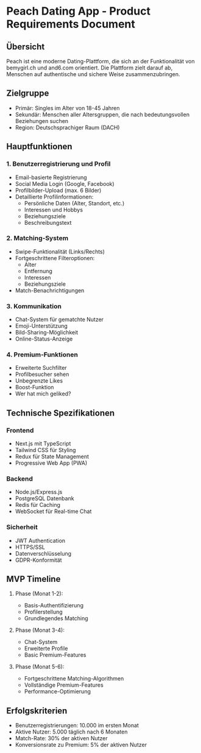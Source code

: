 # Peach Dating App - Product Requirements Document

## Übersicht
Peach ist eine moderne Dating-Plattform, die sich an der Funktionalität von bemygirl.ch und and6.com orientiert. Die Plattform zielt darauf ab, Menschen auf authentische und sichere Weise zusammenzubringen.

## Zielgruppe
- Primär: Singles im Alter von 18-45 Jahren
- Sekundär: Menschen aller Altersgruppen, die nach bedeutungsvollen Beziehungen suchen
- Region: Deutschsprachiger Raum (DACH)

## Hauptfunktionen

### 1. Benutzerregistrierung und Profil
- Email-basierte Registrierung
- Social Media Login (Google, Facebook)
- Profilbilder-Upload (max. 6 Bilder)
- Detaillierte Profilinformationen:
  - Persönliche Daten (Alter, Standort, etc.)
  - Interessen und Hobbys
  - Beziehungsziele
  - Beschreibungstext

### 2. Matching-System
- Swipe-Funktionalität (Links/Rechts)
- Fortgeschrittene Filteroptionen:
  - Alter
  - Entfernung
  - Interessen
  - Beziehungsziele
- Match-Benachrichtigungen

### 3. Kommunikation
- Chat-System für gematchte Nutzer
- Emoji-Unterstützung
- Bild-Sharing-Möglichkeit
- Online-Status-Anzeige

### 4. Premium-Funktionen
- Erweiterte Suchfilter
- Profilbesucher sehen
- Unbegrenzte Likes
- Boost-Funktion
- Wer hat mich geliked?

## Technische Spezifikationen

### Frontend
- Next.js mit TypeScript
- Tailwind CSS für Styling
- Redux für State Management
- Progressive Web App (PWA)

### Backend
- Node.js/Express.js
- PostgreSQL Datenbank
- Redis für Caching
- WebSocket für Real-time Chat

### Sicherheit
- JWT Authentication
- HTTPS/SSL
- Datenverschlüsselung
- GDPR-Konformität



## MVP Timeline
1. Phase (Monat 1-2):
   - Basis-Authentifizierung
   - Profilerstellung
   - Grundlegendes Matching

2. Phase (Monat 3-4):
   - Chat-System
   - Erweiterte Profile
   - Basic Premium-Features

3. Phase (Monat 5-6):
   - Fortgeschrittene Matching-Algorithmen
   - Vollständige Premium-Features
   - Performance-Optimierung

## Erfolgskriterien
- Benutzerregistrierungen: 10.000 im ersten Monat
- Aktive Nutzer: 5.000 täglich nach 6 Monaten
- Match-Rate: 30% der aktiven Nutzer
- Konversionsrate zu Premium: 5% der aktiven Nutzer
